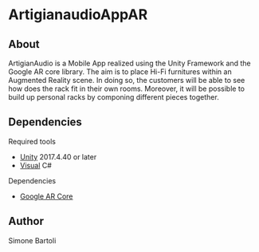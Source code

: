 # ArtigianaudioAppAR

## About
ArtigianAudio is a Mobile App realized using the Unity Framework and the Google AR core library. The aim is to place Hi-Fi furnitures within an Augmented Reality scene. In doing so, the customers will be able to see how does the rack fit in their own rooms. Moreover, it will be possible to build up personal racks by componing different pieces together.
## Dependencies

Required tools

* [Unity](https://unity.com/) 2017.4.40 or later
* [Visual](https://visualstudio.microsoft.com/) C#

Dependencies

* [Google AR Core](https://developers.google.com/ar/develop/unity/quickstart-android)

## Author
Simone Bartoli
